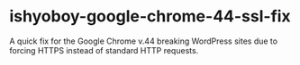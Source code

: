# ishyoboy-google-chrome-44-ssl-fix
A quick fix for the Google Chrome v.44 breaking WordPress sites due to forcing HTTPS instead of standard HTTP requests.
